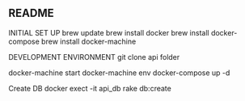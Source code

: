 ## README

INITIAL SET UP
brew update
brew install docker
brew install docker-compose
brew install docker-machine

DEVELOPMENT ENVIRONMENT
git clone api folder

docker-machine start
docker-machine env
docker-compose up -d


Create DB
docker exect -it api_db rake db:create